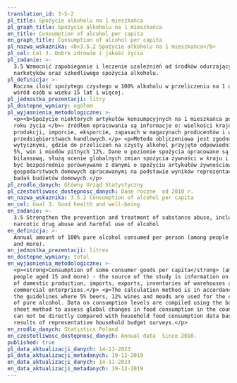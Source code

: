 ```yaml
---
translation_id: 3-5-2
pl_title: Spożycie alkoholu na 1 mieszkańca
pl_graph_title: Spożycie alkoholu na 1 mieszkańca
en_title: Consumption of alcohol per capita
en_graph_title: Consumption of alcohol per capita
pl_nazwa_wskaznika: <b>3.5.2 Spożycie alkoholu na 1 mieszkańca</b>
pl_cel: Cel 3. Dobre zdrowie i jakość życia
pl_zadanie: >-
  3.5 Wzmocnić zapobieganie i leczenie uzależnień od środków odurzających, w tym
  narkotyków oraz szkodliwego spożycia alkoholu.
pl_definicja: >-
  Roczna ilość spożytego czystego w 100% alkoholu w przeliczeniu na 1 osobę
  wśród osób w wieku 15 lat i więcej.
pl_jednostka_prezentacji: litry
pl_dostepne_wymiary: ogółem
pl_wyjasnienia_metodologiczne: >-
  <p><b>Spożycie niektórych artykułów konsumpcyjnych na 1 mieszkańca powyżej 15
  roku życia </b>— źródłem opracowania są informacje o: wielkości krajowej
  produkcji, imporcie, eksporcie, zapasach w magazynach producentów i w
  przedsiębiorstwach handlowych.</p> <p>Metoda obliczeniowa jest zgodna z
  wytycznymi, gdzie do przeliczeń na czysty alkohol przyjęto odpowiednio dla piw
  5%, win i miodów pitnych 12%. Dane o poziomie spożycia opracowane są metodą
  bilansową, służą ocenie globalnych zmian spożycia żywności w kraju i nie mogą
  być bezpośrednio porównywane z danymi o spożyciu artykułów żywnościowych w
  gospodarstwach domowych opracowanymi na podstawie wyników reprezentacyjnych
  badań budżetów domowych.</p>
pl_zrodlo_danych: Główny Urząd Statystyczny
pl_czestotliwosc_dostępnosc_danych: Dane roczne  od 2010 r.
en_nazwa_wskaznika: 3.5.2 Consumption of alcohol per capita
en_cel: Goal 3. Good health and well-being
en_zadanie: >-
  3.5 Strengthen the prevention and treatment of substance abuse, including
  narcotic drug abuse and harmful use of alcohol
en_definicja: >-
  Annual amount of 100% pure alcohol consumed per person (among people aged 15
  and more).
en_jednostka_prezentacji: litres
en_dostepne_wymiary: total
en_wyjasnienia_metodologiczne: >-
  <p><strong>Consumption of some consumer goods per capita</strong> (among
  people aged 15 and more) - the source of the study is information on: the size
  of domestic production, imports, exports, inventories of warehouses and
  commercial enterprises.</p> <p>The calculation method is in accordance with
  the guidelines where 5% beers, 12% wines and meads are used for the conversion
  of pure alcohol. Data on consumption levels are compiled using the balance
  sheet method to assess global changes in food consumption in the country and
  can not be directly compared with household food consumption data based on the
  results of representative household budget surveys.</p>
en_zrodlo_danych: Statistics Poland
en_czestotliwosc_dostępnosc_danych: Annual data  Since 2010.
published: true
pl_data_aktualizacji_danych: 14-11-2023
pl_data_aktualizacji_metadanych: 19-12-2019
en_data_aktualizacji_danych: 14-11-2023
en_data_aktualizacji_metadanych: 19-12-2019
---
```

